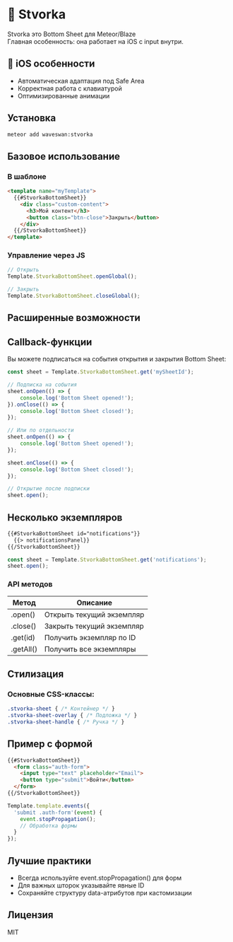 # 🌳️ Stvorka

Stvorka это Bottom Sheet для Meteor/Blaze  
Главная особенность: она работает на iOS с input внутри.
## 🍏 iOS особенности

- Автоматическая адаптация под Safe Area
- Корректная работа с клавиатурой
- Оптимизированные анимации
## Установка
```bash
meteor add waveswan:stvorka
```

## Базовое использование

### В шаблоне

```html
<template name="myTemplate">
  {{#StvorkaBottomSheet}}
    <div class="custom-content">
      <h3>Мой контент</h3>
      <button class="btn-close">Закрыть</button>
    </div>
  {{/StvorkaBottomSheet}}
</template>
```
### Управление через JS

```javascript
// Открыть
Template.StvorkaBottomSheet.openGlobal();

// Закрыть 
Template.StvorkaBottomSheet.closeGlobal();
```
## Расширенные возможности

## Callback-функции

Вы можете подписаться на события открытия и закрытия Bottom Sheet:

```javascript
const sheet = Template.StvorkaBottomSheet.get('mySheetId');

// Подписка на события
sheet.onOpen(() => {
    console.log('Bottom Sheet opened!');
}).onClose(() => {
    console.log('Bottom Sheet closed!');
});

// Или по отдельности
sheet.onOpen(() => {
    console.log('Bottom Sheet opened!');
});

sheet.onClose(() => {
    console.log('Bottom Sheet closed!');
});

// Открытие после подписки
sheet.open();
```
## Несколько экземпляров

```html
{{#StvorkaBottomSheet id="notifications"}}
  {{> notificationsPanel}}
{{/StvorkaBottomSheet}}
```
```javascript
const sheet = Template.StvorkaBottomSheet.get('notifications');
sheet.open();
```
### API методов

| Метод	   |Описание|
|----------|--------|
| .open()	 |Открыть текущий экземпляр
| .close()	 |Закрыть текущий экземпляр
| .get(id)	 |Получить экземпляр по ID
| .getAll()	 |Получить все экземпляры
## Стилизация

### Основные CSS-классы:

```css
.stvorka-sheet { /* Контейнер */ }
.stvorka-sheet-overlay { /* Подложка */ }
.stvorka-sheet-handle { /* Ручка */ }
```
## Пример с формой

```html
{{#StvorkaBottomSheet}}
  <form class="auth-form">
    <input type="text" placeholder="Email">
    <button type="submit">Войти</button>
  </form>
{{/StvorkaBottomSheet}}
```
```javascript
Template.template.events({
  'submit .auth-form'(event) {
    event.stopPropagation();
    // Обработка формы
  }
});
```
## Лучшие практики

- Всегда используйте event.stopPropagation() для форм
- Для важных шторок указывайте явные ID
- Сохраняйте структуру data-атрибутов при кастомизации
## Лицензия

MIT